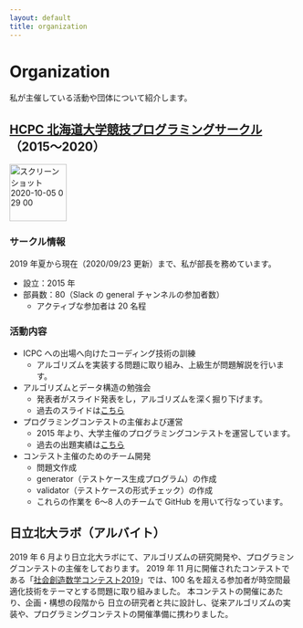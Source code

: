 ```yaml
---
layout: default
title: organization
---
```


# Organization
私が主催している活動や団体について紹介します。

## [HCPC 北海道大学競技プログラミングサークル](https://hcpc-hokudai.github.io/)（2015〜2020）

<img width="100" alt="スクリーンショット 2020-10-05 0 29 00" src="https://user-images.githubusercontent.com/47474057/95019693-da7c1b80-06a1-11eb-9059-81bc1fb7749a.png">


### サークル情報

2019 年夏から現在（2020/09/23 更新）まで、私が部長を務めています。

- 設立：2015 年
- 部員数：80（Slack の general チャンネルの参加者数）
    - アクティブな参加者は 20 名程

### 活動内容
- ICPC への出場へ向けたコーディング技術の訓練
    - アルゴリズムを実装する問題に取り組み、上級生が問題解説を行います。
- アルゴリズムとデータ構造の勉強会
    - 発表者がスライド発表をし，アルゴリズムを深く掘り下げます。
    - 過去のスライドは[こちら](https://hcpc-hokudai.github.io/activities.html)
- プログラミングコンテストの主催および運営
    - 2015 年より、大学主催のプログラミングコンテストを運営しています。
    - 過去の出題実績は[こちら](https://hcpc-hokudai.github.io/activities.html)
- コンテスト主催のためのチーム開発
    - 問題文作成
    - generator（テストケース生成プログラム）の作成
    - validator（テストケースの形式チェック）の作成
    - これらの作業を 6〜8 人のチームで GitHub を用いて行なっています。

## 日立北大ラボ（アルバイト）
2019 年 6 月より日立北大ラボにて、アルゴリズムの研究開発や、プログラミングコンテストの主催をしております。
2019 年 11 月に開催されたコンテストである「[社会創造数学コンテスト2019](https://www.es.hokudai.ac.jp/news/2019-11-01-hitachi/)」では、100 名を超える参加者が時空間最適化技術をテーマとする問題に取り組みました。
本コンテストの開催にあたり、企画・構想の段階から
日立の研究者と共に設計し、従来アルゴリズムの実装や、プログラミングコンテストの開催準備に携わりました。
